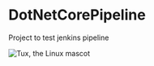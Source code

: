 # DotNetCorePipeline

Project to test jenkins pipeline

![Tux, the Linux mascot](https://upload.wikimedia.org/wikipedia/commons/a/af/Tux.png)
